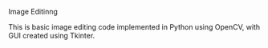 Image Editinng

This is basic image editing code implemented in Python using OpenCV, with GUI created using Tkinter.
